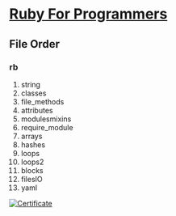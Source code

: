 # [Ruby For Programmers](https://www.udemy.com/course/ruby-for-programmers/)

## File Order
### rb
1. string
2. classes
3. file_methods
4. attributes
5. modulesmixins
6. require_module
7. arrays
8. hashes
9. loops
10. loops2
11. blocks
12. filesIO
13. yaml

[![Certificate](https://udemy-certificate.s3.amazonaws.com/image/UC-0afceaee-2d15-4b94-8a8a-975348f652f1.jpg)](https://www.udemy.com/certificate/UC-0afceaee-2d15-4b94-8a8a-975348f652f1/)
